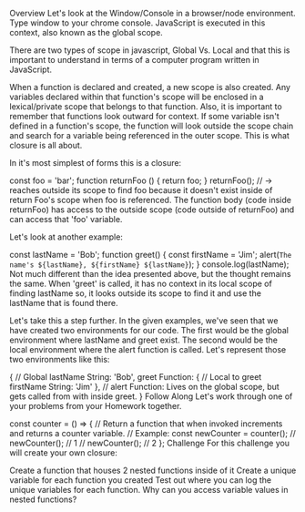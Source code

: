 Overview
Let's look at the Window/Console in a browser/node environment. Type window to your chrome console. JavaScript is executed in this context, also known as the global scope.

There are two types of scope in javascript, Global Vs. Local and that this is important to understand in terms of a computer program written in JavaScript.

When a function is declared and created, a new scope is also created. Any variables declared within that function's scope will be enclosed in a lexical/private scope that belongs to that function. Also, it is important to remember that functions look outward for context. If some variable isn't defined in a function's scope, the function will look outside the scope chain and search for a variable being referenced in the outer scope. This is what closure is all about.

In it's most simplest of forms this is a closure:

const foo = 'bar';
function returnFoo () {
  return foo;
}
returnFoo();
// -> reaches outside its scope to find foo because it doesn't exist inside of return Foo's scope when foo is referenced.
The function body (code inside returnFoo) has access to the outside scope (code outside of returnFoo) and can access that 'foo' variable.

Let's look at another example:

const lastName = 'Bob';
function greet() {
  const firstName = 'Jim';
  alert(`The name's ${lastName}, ${firstName} ${lastName}`);
}
console.log(lastName);
Not much different than the idea presented above, but the thought remains the same. When 'greet' is called, it has no context in its local scope of finding lastName so, it looks outside its scope to find it and use the lastName that is found there.

Let's take this a step further. In the given examples, we've seen that we have created two environments for our code. The first would be the global environment where lastName and greet exist. The second would be the local environment where the alert function is called. Let's represent those two environments like this:

{ // Global
  lastName String: 'Bob',
  greet Function: { // Local to greet
    firstName String: 'Jim'
  },
  // alert Function: Lives on the global scope, but gets called from with inside greet.
}
Follow Along
Let's work through one of your problems from your Homework together.

const counter = () => {
  // Return a function that when invoked increments and returns a counter variable.
  // Example: const newCounter = counter();
  // newCounter(); // 1
  // newCounter(); // 2
};
Challenge
For this challenge you will create your own closure:

Create a function that houses 2 nested functions inside of it
Create a unique variable for each function you created
Test out where you can log the unique variables for each function.
Why can you access variable values in nested functions?